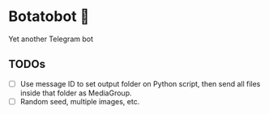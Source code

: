 # Botatobot 🥔

Yet another Telegram bot

## TODOs

- [ ] Use message ID to set output folder on Python script, then send all files inside that folder as MediaGroup.
- [ ] Random seed, multiple images, etc.
